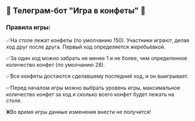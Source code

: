 
## 🍬 Телеграм-бот "Игра в конфеты" 🍬

### Правила игры:

✅На столе лежат конфеты (по умолчанию 150). Участники играют, делая ход друг после друга. Первый ход определяется жеребьёвкой.

✅За один ход можно забрать не менее 1 и не более, чем определенное количество конфет (по умолчанию 28).

✅Все конфеты достаются сделавшему последний ход, и он выигрывает.

✅Перед началом игры можно выбрать уровень игры, максимальное количество конфет за ход и сколько всего конфет будет лежать на столе.

❌Во время игры данные изменения внести не получится!

